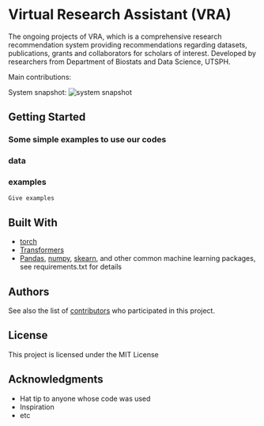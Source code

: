 # Virtual Research Assistant (VRA)

The ongoing projects of VRA, which is a comprehensive research recommendation system providing recommendations regarding datasets, publications, grants and collaborators for scholars of interest.
Developed by researchers from Department of Biostats and Data Science, UTSPH.

Main contributions:

System snapshot:
![system snapshot](https://github.com/ashraf-yaseen/VRA/images/system.jpg?raw=true)

## Getting Started


### Some simple examples to use our codes
### data 

### examples 


```
Give examples
```


## Built With

* [torch](https://pytorch.org/)  
* [Transformers](https://huggingface.co/transformers/) 
* [Pandas](https://pandas.pydata.org/), [numpy](https://numpy.org/), [skearn](https://scikit-learn.org/stable/), and other common machine learning packages, see requirements.txt for details


## Authors

See also the list of [contributors](github.com/ashraf-yaseen/VRA) who participated in this project.

## License

This project is licensed under the MIT License 

## Acknowledgments

* Hat tip to anyone whose code was used
* Inspiration
* etc

